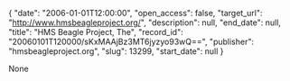 {
  "date": "2006-01-01T12:00:00", 
  "open_access": false, 
  "target_url": "http://www.hmsbeagleproject.org/", 
  "description": null, 
  "end_date": null, 
  "title": "HMS Beagle Project, The", 
  "record_id": "20060101T120000/sKxMAAjBz3MT6jyzyo93wQ==", 
  "publisher": "hmsbeagleproject.org", 
  "slug": 13299, 
  "start_date": null
}

None